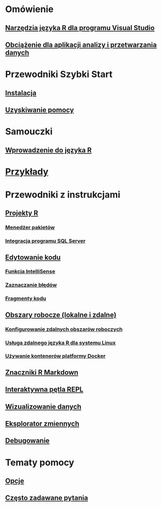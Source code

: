 # Omówienie
## [Narzędzia języka R dla programu Visual Studio](index.md)
## [Obciążenie dla aplikacji analizy i przetwarzania danych](data-science-workload.md)
# Przewodniki Szybki Start
## [Instalacja](installation.md)
## [Uzyskiwanie pomocy](getting-started-help.md)
# Samouczki
## [Wprowadzenie do języka R](getting-started-with-r.md)
# [Przykłady](getting-started-samples.md)
# Przewodniki z instrukcjami
## [Projekty R](projects.md)
### [Menedżer pakietów](package-manager.md)
### [Integracja programu SQL Server](sql-server.md)
## [Edytowanie kodu](code-editing.md)
### [Funkcja IntelliSense](code-intellisense.md)
### [Zaznaczanie błędów](code-linting.md)
### [Fragmenty kodu](code-snippets.md)
## [Obszary robocze (lokalne i zdalne)](workspaces.md)
### [Konfigurowanie zdalnych obszarów roboczych](workspaces-remote-setup.md)
### [Usługa zdalnego języka R dla systemu Linux](workspaces-remote-r-service-for-linux.md)
### [Używanie kontenerów platformy Docker](workspaces-using-docker-containers.md)
## [Znaczniki R Markdown](rmarkdown.md)
## [Interaktywna pętla REPL](interactive-repl.md)
## [Wizualizowanie danych](visualizing-data.md)
## [Eksplorator zmiennych](variable-explorer.md)
## [Debugowanie](debugging.md)
# Tematy pomocy
## [Opcje](options.md)
## [Często zadawane pytania](faq.md)